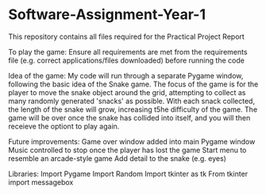 # Software-Assignment-Year-1
This repository contains all files required for the Practical Project Report

To play the game:
Ensure all requirements are met from the requirements file (e.g. correct applications/files downloaded) before running the code

Idea of the game:
My code will run through a separate Pygame window, following the basic idea of the Snake game. The focus of the game is for the player to move the snake object around the grid, attempting to collect as many randomly generated 'snacks' as possible. With each snack collected, the length of the snake will grow, increasing t5he difficulty of the game. The game will be over once the snake has collided into itself, and you will then receieve the optiont to play again.

Future improvements:
Game over window added into main Pygame window
Music controlled to stop once the player has lost the game
Start menu to resemble an arcade-style game
Add detail to the snake (e.g. eyes)

Libraries:
Import Pygame
Import Random
Import tkinter as tk
From tkinter import messagebox
